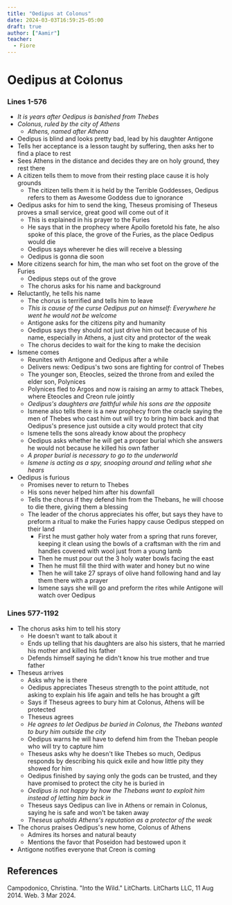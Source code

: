 ```yaml
---
title: "Oedipus at Colonus"
date: 2024-03-03T16:59:25-05:00
draft: true
author: ["Aamir"]
teacher:
  - Fiore
---
```


# Oedipus at Colonus

### Lines 1-576

- _It is years after Oedipus is banished from Thebes_
- _Colonus, ruled by the city of Athens_
  - _Athens, named after Athena_
- Oedipus is blind and looks pretty bad, lead by his daughter Antigone
- Tells her acceptance is a lesson taught by suffering, then asks her to find a place to rest
- Sees Athens in the distance and decides they are on holy ground, they rest there
- A citizen tells them to move from their resting place cause it is holy grounds
  - The citizen tells them it is held by the Terrible Goddesses, Oedipus refers to them as Awesome Goddess due to ignorance
- Oedipus asks for him to send the king, Theseus promising of Theseus proves a small service, great good will come out of it
  - This is explained in his prayer to the Furies
  - He says that in the prophecy where Apollo foretold his fate, he also spoke of this place, the grove of the Furies, as the place Oedipus would die
  - Oedipus says wherever he dies will receive a blessing
  - Oedipus is gonna die soon
- More citizens search for him, the man who set foot on the grove of the Furies
  - Oedipus steps out of the grove
  - The chorus asks for his name and background
- Reluctantly, he tells his name
  - The chorus is terrified and tells him to leave
  - _This is cause of the curse Oedipus put on himself: Everywhere he went he would not be welcome_
  - Antigone asks for the citizens pity and humanity
  - Oedipus says they should not just drive him out because of his name, especially in Athens, a just city and protector of the weak
  - The chorus decides to wait for the king to make the decision
- Ismene comes
  - Reunites with Antigone and Oedipus after a while
  - Delivers news: Oedipus's two sons are fighting for control of Thebes
  - The younger son, Eteocles, seized the throne from and exiled the elder son, Polynices
  - Polynices fled to Argos and now is raising an army to attack Thebes, where Eteocles and Creon rule jointly
  - _Oedipus's daughters are faithful while his sons are the opposite_
  - Ismene also tells there is a new prophecy from the oracle saying the men of Thebes who cast him out will try to bring him back and that Oedipus's presence just outside a city would protect that city
  - Ismene tells the sons already know about the prophecy
  - Oedipus asks whether he will get a proper burial which she answers he would not because he killed his own father
  - _A proper burial is necessary to go to the underworld_
  - _Ismene is acting as a spy, snooping around and telling what she hears_
- Oedipus is furious
  - Promises never to return to Thebes
  - His sons never helped him after his downfall
  - Tells the chorus if they defend him from the Thebans, he will choose to die there, giving them a blessing
  - The leader of the chorus appreciates his offer, but says they have to preform a ritual to make the Furies happy cause Oedipus stepped on their land
    - First he must gather holy water from a spring that runs forever, keeping it clean using the bowls of a craftsman with the rim and handles covered with wool just from a young lamb
    - Then he must pour out the 3 holy water bowls facing the east
    - Then he must fill the third with water and honey but no wine
    - Then he will take 27 sprays of olive hand following hand and lay them there with a prayer
    - Ismene says she will go and preform the rites while Antigone will watch over Oedipus

### Lines 577-1192

- The chorus asks him to tell his story
  - He doesn't want to talk about it
  - Ends up telling that his daughters are also his sisters, that he married his mother and killed his father
  - Defends himself saying he didn't know his true mother and true father
- Theseus arrives
  - Asks why he is there
  - Oedipus appreciates Theseus strength to the point attitude, not asking to explain his life again and tells he has brought a gift
  - Says if Theseus agrees to bury him at Colonus, Athens will be protected
  - Theseus agrees
  - _He agrees to let Oedipus be buried in Colonus, the Thebans wanted to bury him outside the city_
  - Oedipus warns he will have to defend him from the Theban people who will try to capture him
  - Theseus asks why he doesn't like Thebes so much, Oedipus responds by describing his quick exile and how little pity they showed for him
  - Oedipus finished by saying only the gods can be trusted, and they have promised to protect the city he is buried in
  - _Oedipus is not happy by how the Thebans want to exploit him instead of letting him back in_
  - Theseus says Oedipus can live in Athens or remain in Colonus, saying he is safe and won't be taken away
  - _Theseus upholds Athens's reputation as a protector of the weak_
- The chorus praises Oedipus's new home, Colonus of Athens
  - Admires its horses and natural beauty
  - Mentions the favor that Poseidon had bestowed upon it
- Antigone notifies everyone that Creon is coming

## References

Campodonico, Christina. "Into the Wild." LitCharts. LitCharts LLC, 11 Aug 2014. Web. 3 Mar 2024.
